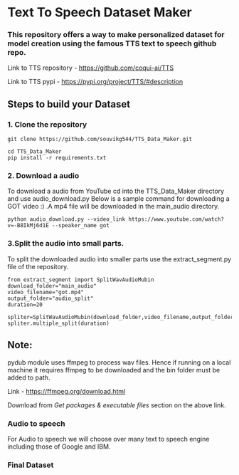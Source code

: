 # Text To Speech Dataset Maker

### This repository offers a way to make personalized dataset for model creation using the famous TTS text to speech github repo.

Link to TTS repository - https://github.com/coqui-ai/TTS

Link to TTS pypi - https://pypi.org/project/TTS/#description

## Steps to build your Dataset

### 1. Clone the repository
```
git clone https://github.com/souvikg544/TTS_Data_Maker.git
```
```
cd TTS_Data_Maker
pip install -r requirements.txt
```

### 2. Download a audio
To download a audio from YouTube cd into the TTS_Data_Maker directory and use audio_download.py
Below is a sample command for downloading a GOT video :) .A mp4 file will be downloaded in the main_audio directory.
```
python audio_download.py --video_link https://www.youtube.com/watch?v=-B8IkMj6d1E --speaker_name got

```


### 3.Split the audio into small parts.
To split the downloaded audio into smaller parts use the extract_segment.py file of the repository.

```
from extract_segment import SplitWavAudioMubin
download_folder="main_audio"
video_filename="got.mp4"
output_folder="audio_split"
duration=20

spliter=SplitWavAudioMubin(download_folder,video_filename,output_folder)
spliter.multiple_split(duration)

```
## Note: 
pydub module uses ffmpeg to process wav files. Hence if
running on a local machine it requires ffmpeg to be downloaded and the bin folder must be added to path.

Link - https://ffmpeg.org/download.html

Download from *Get packages & executable files* section on the above link.


### Audio to speech 

For Audio to speech we will choose over many text to speech engine including those of Google and IBM.


### Final Dataset


